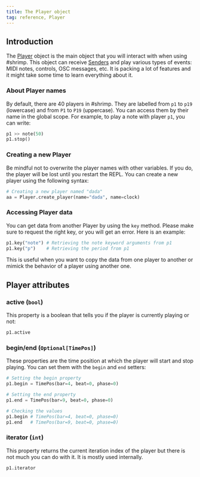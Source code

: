 ```yaml
---
title: The Player object
tag: reference, Player
---
```


## Introduction

The [Player](/reference/player/player.md) object is the main object that you will interact with when using #shrimp. This object can receive [Senders](/reference/senders/sender) and play various types of events: MIDI notes, controls, OSC messages, etc. It is packing a lot of features and it might take some time to learn everything about it.

### About Player names

By default, there are 40 players in #shrimp. They are labelled from `p1` to `p19` (lowercase) and from `P1` to `P19` (uppercase). You can access them by their name in the global scope. For example, to play a note with player `p1`, you can write:

```python
p1 >> note(50)
p1.stop()
```

### Creating a new Player

Be mindful not to overwrite the player names with other variables. If you do, the player will be lost until you restart the REPL. You can create a new player using the following syntax:

```python 
# Creating a new player named "dada"
aa = Player.create_player(name="dada", name=clock)
```

### Accessing Player data

You can get data from another Player by using the `key` method. Please make sure to request the right key, or you will get an error. Here is an example:

```python
p1.key("note") # Retrieving the note keyword arguments from p1
p1.key("p")    # Retrieving the period from p1
```

This is useful when you want to copy the data from one player to another or mimick the behavior of a player using another one.

## Player attributes

### active (`bool`)

This property is a boolean that tells you if the player is currently playing or not:

```python
p1.active
```

### begin/end (`Optional[TimePos]`)

These properties are the time position at which the player will start and stop playing. You can set them with the `begin` and `end` setters:

```python
# Setting the begin property
p1.begin = TimePos(bar=4, beat=0, phase=0)

# Setting the end property
p1.end = TimePos(bar=9, beat=0, phase=0)

# Checking the values
p1.begin # TimePos(bar=4, beat=0, phase=0)
p1.end   # TimePos(bar=9, beat=0, phase=0)
```

### iterator (`int`)

This property returns the current iteration index of the player but there is not much you can do with it. It is mostly used internally.

```python
p1.iterator
```